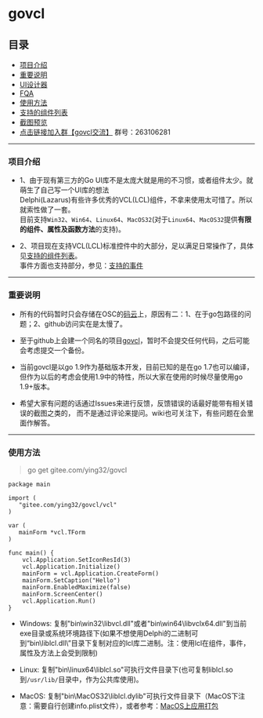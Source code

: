 # govcl

## 目录
* [项目介绍](#项目介绍)
* [重要说明](#重要说明)
* [UI设计器](https://gitee.com/ying32/govcl/wikis/pages?title=%E5%89%8D%E8%A8%80&parent=%E8%AE%BE%E8%AE%A1%E5%99%A8%E5%B8%AE%E5%8A%A9)
* [FQA](https://gitee.com/ying32/govcl/wikis/pages)
* [使用方法](#使用方法)
* [支持的组件列表](https://gitee.com/ying32/govcl/wikis/pages?title=%E6%94%AF%E6%8C%81%E7%9A%84%E7%BB%84%E4%BB%B6%E5%88%97%E8%A1%A8&parent=)
* [截图预览](https://gitee.com/ying32/govcl/tree/master/Screenshot)
* [点击链接加入群【govcl交流】](https://jq.qq.com/?_wv=1027&k=5Sv7Qiq) 群号：263106281

---
### 项目介绍

* 1、由于现有第三方的Go UI库不是太庞大就是用的不习惯，或者组件太少。就萌生了自己写一个UI库的想法  
     Delphi(Lazarus)有些许多优秀的VCL(LCL)组件，不拿来使用太可惜了。所以就索性做了一套。  
     目前支持`Win32`、`Win64`、`Linux64`、`MacOS32`(对于`Linux64`、`MacOS32`提供**有限的组件、属性及函数方法**的支持)。      
 
* 2、项目现在支持VCL(LCL)标准控件中的大部分，足以满足日常操作了，具体见[支持的组件列表](https://gitee.com/ying32/govcl/wikis/pages?title=%E6%94%AF%E6%8C%81%E7%9A%84%E7%BB%84%E4%BB%B6%E5%88%97%E8%A1%A8&parent=)。  
     事件方面也支持部分，参见：[支持的事件](https://gitee.com/ying32/govcl/wikis/pages?title=%E6%94%AF%E6%8C%81%E7%9A%84%E4%BA%8B%E4%BB%B6&parent=)    
 
---
### 重要说明
* 所有的代码暂时只会存储在OSC的[码云](https://gitee.com/ying32/govcl)上，原因有二：1、在于go包路径的问题；2、github访问实在是太慢了。  

* 至于github上会建一个同名的项目[govcl](https://github.com/ying32/govcl)，暂时不会提交任何代码，之后可能会考虑提交一个备份。    
 
* 当前govcl是以go 1.9作为基础版本开发，目前已知的是在go 1.7也可以编译，但作为以后的考虑会使用1.9中的特性，所以大家在使用的时候尽量使用go 1.9+版本。  

* 希望大家有问题的话通过Issues来进行反馈，反馈错误的话最好能带有相关错误的截图之类的， 而不是通过评论来提问。wiki也可关注下，有些问题在会里面作解答。  

---
### 使用方法
> go get gitee.com/ying32/govcl  

```golang
package main

import (
   "gitee.com/ying32/govcl/vcl"
)

var (
   mainForm *vcl.TForm
)

func main() {
    vcl.Application.SetIconResId(3)
    vcl.Application.Initialize()
    mainForm = vcl.Application.CreateForm()
    mainForm.SetCaption("Hello")
    mainForm.EnabledMaximize(false)
    mainForm.ScreenCenter()
    vcl.Application.Run()
}

```  

* Windows: 复制"bin\win32\libvcl.dll"或者"bin\win64\libvclx64.dll"到当前exe目录或系统环境路径下(如果不想使用Delphi的二进制可到“bin\liblcl.dll\”目录下复制对应的lcl库二进制。注：使用lcl在组件，事件，属性及方法上会受到限制)  

* Linux: 复制"bin\linux64\liblcl.so"可执行文件目录下(也可复制liblcl.so到`/usr/lib/`目录中，作为公共库使用)。  

* MacOS: 复制"bin\MacOS32\liblcl.dylib"可执行文件目录下（MacOS下注意：需要自行创建info.plist文件），或者参考：[MacOS上应用打包](https://gitee.com/ying32/govcl/wikis/pages?title=MacOS%E4%B8%8A%E5%BA%94%E7%94%A8%E6%89%93%E5%8C%85&parent=FQA) 


 